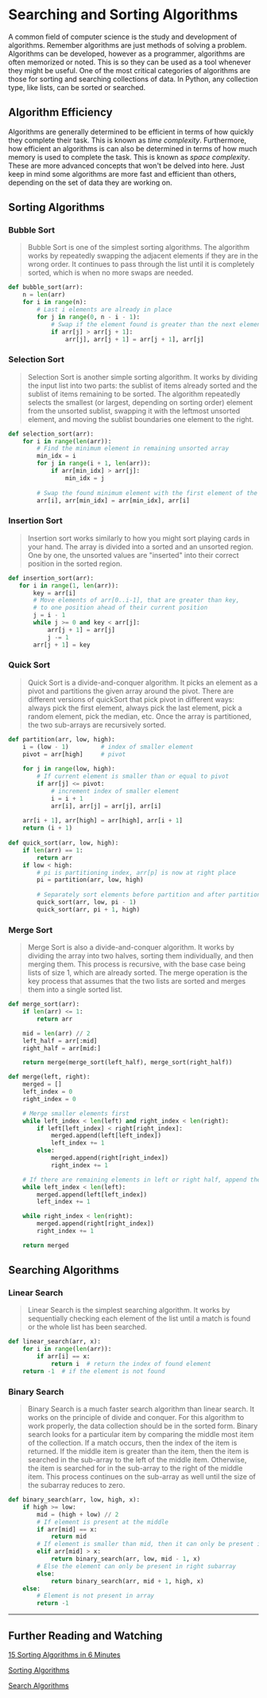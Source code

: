 # Searching and Sorting Algorithms

A common field of computer science is the study and development of algorithms. Remember algorithms are just methods of solving a problem. Algorithms can be developed, however as a programmer, algorithms are often memorized or noted. This is so they can be used as a tool whenever they might be useful. One of the most critical categories of algorithms are those for sorting and searching collections of data. In Python, any collection type, like lists, can be sorted or searched.

## Algorithm Efficiency

Algorithms are generally determined to be efficient in terms of how quickly they complete their task. This is known as *time complexity*. Furthermore, how efficient an algorithms is can also be determined in terms of how much memory is used to complete the task. This is known as *space complexity*. These are more advanced concepts that won't be delved into here. Just keep in mind some algorithms are more fast and efficient than others, depending on the set of data they are working on.

 ## Sorting Algorithms

 ### Bubble Sort

> Bubble Sort is one of the simplest sorting algorithms. The algorithm works by repeatedly swapping the adjacent elements if they are in the wrong order. It continues to pass through the list until it is completely sorted, which is when no more swaps are needed. 

```Python
def bubble_sort(arr):
    n = len(arr)
    for i in range(n):
        # Last i elements are already in place
        for j in range(0, n - i - 1):
            # Swap if the element found is greater than the next element
            if arr[j] > arr[j + 1]:
                arr[j], arr[j + 1] = arr[j + 1], arr[j]
```
### Selection Sort

> Selection Sort is another simple sorting algorithm. It works by dividing the input list into two parts: the sublist of items already sorted and the sublist of items remaining to be sorted. The algorithm repeatedly selects the smallest (or largest, depending on sorting order) element from the unsorted sublist, swapping it with the leftmost unsorted element, and moving the sublist boundaries one element to the right.

```Python
def selection_sort(arr):
    for i in range(len(arr)):
        # Find the minimum element in remaining unsorted array
        min_idx = i
        for j in range(i + 1, len(arr)):
            if arr[min_idx] > arr[j]:
                min_idx = j
                
        # Swap the found minimum element with the first element of the unsorted part        
        arr[i], arr[min_idx] = arr[min_idx], arr[i]
```

### Insertion Sort

> Insertion sort works similarly to how you might sort playing cards in your hand. The array is divided into a sorted and an unsorted region. One by one, the unsorted values are "inserted" into their correct position in the sorted region.

 ```Python
 def insertion_sort(arr):
    for i in range(1, len(arr)):
        key = arr[i]
        # Move elements of arr[0..i-1], that are greater than key,
        # to one position ahead of their current position
        j = i - 1
        while j >= 0 and key < arr[j]:
            arr[j + 1] = arr[j]
            j -= 1
        arr[j + 1] = key
```

### Quick Sort

> Quick Sort is a divide-and-conquer algorithm. It picks an element as a pivot and partitions the given array around the pivot. There are different versions of quickSort that pick pivot in different ways: always pick the first element, always pick the last element, pick a random element, pick the median, etc. Once the array is partitioned, the two sub-arrays are recursively sorted.

```Python
def partition(arr, low, high):
    i = (low - 1)         # index of smaller element
    pivot = arr[high]     # pivot
  
    for j in range(low, high):
        # If current element is smaller than or equal to pivot
        if arr[j] <= pivot:
            # increment index of smaller element
            i = i + 1
            arr[i], arr[j] = arr[j], arr[i]
  
    arr[i + 1], arr[high] = arr[high], arr[i + 1]
    return (i + 1)
  
def quick_sort(arr, low, high):
    if len(arr) == 1:
        return arr
    if low < high:
        # pi is partitioning index, arr[p] is now at right place
        pi = partition(arr, low, high)
  
        # Separately sort elements before partition and after partition
        quick_sort(arr, low, pi - 1)
        quick_sort(arr, pi + 1, high)
```

### Merge Sort

> Merge Sort is also a divide-and-conquer algorithm. It works by dividing the array into two halves, sorting them individually, and then merging them. This process is recursive, with the base case being lists of size 1, which are already sorted. The merge operation is the key process that assumes that the two lists are sorted and merges them into a single sorted list. 

```Python
def merge_sort(arr):
    if len(arr) <= 1:
        return arr

    mid = len(arr) // 2
    left_half = arr[:mid]
    right_half = arr[mid:]

    return merge(merge_sort(left_half), merge_sort(right_half))

def merge(left, right):
    merged = []
    left_index = 0
    right_index = 0

    # Merge smaller elements first
    while left_index < len(left) and right_index < len(right):
        if left[left_index] < right[right_index]:
            merged.append(left[left_index])
            left_index += 1
        else:
            merged.append(right[right_index])
            right_index += 1

    # If there are remaining elements in left or right half, append them to the result
    while left_index < len(left):
        merged.append(left[left_index])
        left_index += 1

    while right_index < len(right):
        merged.append(right[right_index])
        right_index += 1

    return merged
```

## Searching Algorithms

### Linear Search

> Linear Search is the simplest searching algorithm. It works by sequentially checking each element of the list until a match is found or the whole list has been searched.

```Python
def linear_search(arr, x):
    for i in range(len(arr)):
        if arr[i] == x:
            return i  # return the index of found element
    return -1  # if the element is not found
```

### Binary Search

> Binary Search is a much faster search algorithm than linear search. It works on the principle of divide and conquer. For this algorithm to work properly, the data collection should be in the sorted form. Binary search looks for a particular item by comparing the middle most item of the collection. If a match occurs, then the index of the item is returned. If the middle item is greater than the item, then the item is searched in the sub-array to the left of the middle item. Otherwise, the item is searched for in the sub-array to the right of the middle item. This process continues on the sub-array as well until the size of the subarray reduces to zero.

```Python
def binary_search(arr, low, high, x):
    if high >= low:
        mid = (high + low) // 2
        # If element is present at the middle
        if arr[mid] == x:
            return mid
        # If element is smaller than mid, then it can only be present in left subarray
        elif arr[mid] > x:
            return binary_search(arr, low, mid - 1, x)
        # Else the element can only be present in right subarray
        else:
            return binary_search(arr, mid + 1, high, x)
    else:
        # Element is not present in array
        return -1
```

---

## Further Reading and Watching

[15 Sorting Algorithms in 6 Minutes](https://www.youtube.com/watch?v=kPRA0W1kECg&t=26s)

[Sorting Algorithms](https://en.wikipedia.org/wiki/Sorting_algorithm)

[Search Algorithms](https://en.wikipedia.org/wiki/Search_algorithm)




